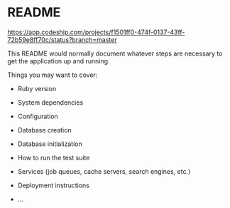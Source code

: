 # README

https://app.codeship.com/projects/f1501ff0-474f-0137-43ff-72b59e8ff70c/status?branch=master

This README would normally document whatever steps are necessary to get the
application up and running.

Things you may want to cover:

* Ruby version

* System dependencies

* Configuration

* Database creation

* Database initialization

* How to run the test suite

* Services (job queues, cache servers, search engines, etc.)

* Deployment instructions

* ...
